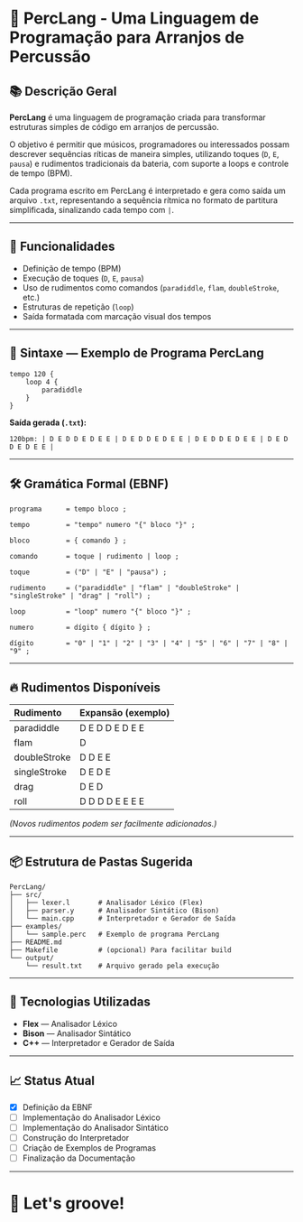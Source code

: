 # 🥛 PercLang - Uma Linguagem de Programação para Arranjos de Percussão

## 📚 Descrição Geral

**PercLang** é uma linguagem de programação criada para transformar estruturas simples de código em arranjos de percussão.

O objetivo é permitir que músicos, programadores ou interessados possam descrever sequências ríticas de maneira simples, utilizando toques (`D`, `E`, `pausa`) e rudimentos tradicionais da bateria, com suporte a loops e controle de tempo (BPM).

Cada programa escrito em PercLang é interpretado e gera como saída um arquivo `.txt`, representando a sequência rítmica no formato de partitura simplificada, sinalizando cada tempo com `|`.

---

## 🌟 Funcionalidades
- Definição de tempo (BPM)
- Execução de toques (`D`, `E`, `pausa`)
- Uso de rudimentos como comandos (`paradiddle`, `flam`, `doubleStroke`, etc.)
- Estruturas de repetição (`loop`)
- Saída formatada com marcação visual dos tempos

---

## 📝 Sintaxe — Exemplo de Programa PercLang

```text
tempo 120 {
    loop 4 {
        paradiddle
    }
}
```

**Saída gerada (`.txt`):**

```text
120bpm: | D E D D E D E E | D E D D E D E E | D E D D E D E E | D E D D E D E E |
```

---

## 🛠️ Gramática Formal (EBNF)

```ebnf
programa      = tempo bloco ;

tempo         = "tempo" numero "{" bloco "}" ;

bloco         = { comando } ;

comando       = toque | rudimento | loop ;

toque         = ("D" | "E" | "pausa") ;

rudimento     = ("paradiddle" | "flam" | "doubleStroke" | "singleStroke" | "drag" | "roll") ;

loop          = "loop" numero "{" bloco "}" ;

numero        = dígito { dígito } ;

dígito        = "0" | "1" | "2" | "3" | "4" | "5" | "6" | "7" | "8" | "9" ;
```

---

## 🔥 Rudimentos Disponíveis

| Rudimento | Expansão (exemplo) |
|:---|:---|
| paradiddle | D E D D E D E E |
| flam | D |
| doubleStroke | D D E E |
| singleStroke | D E D E |
| drag | D E D |
| roll | D D D D E E E E |

*(Novos rudimentos podem ser facilmente adicionados.)*

---

## 📦 Estrutura de Pastas Sugerida

```
PercLang/
├── src/
│   ├── lexer.l       # Analisador Léxico (Flex)
│   ├── parser.y      # Analisador Sintático (Bison)
│   └── main.cpp      # Interpretador e Gerador de Saída
├── examples/
│   └── sample.perc   # Exemplo de programa PercLang
├── README.md
├── Makefile          # (opcional) Para facilitar build
└── output/
    └── result.txt    # Arquivo gerado pela execução
```

---

## 🚀 Tecnologias Utilizadas
- **Flex** — Analisador Léxico
- **Bison** — Analisador Sintático
- **C++** — Interpretador e Gerador de Saída

---

## 📈 Status Atual

- [x] Definição da EBNF
- [ ] Implementação do Analisador Léxico
- [ ] Implementação do Analisador Sintático
- [ ] Construção do Interpretador
- [ ] Criação de Exemplos de Programas
- [ ] Finalização da Documentação

---

# 🎵 Let's groove!

